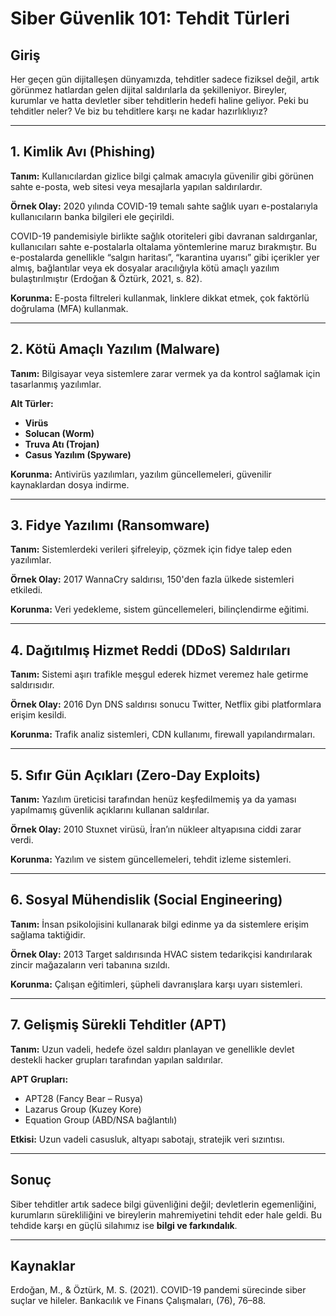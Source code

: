 # Siber Güvenlik 101: Tehdit Türleri

## Giriş

Her geçen gün dijitalleşen dünyamızda, tehditler sadece fiziksel değil, artık görünmez hatlardan gelen dijital saldırılarla da şekilleniyor. Bireyler, kurumlar ve hatta devletler siber tehditlerin hedefi haline geliyor. Peki bu tehditler neler? Ve biz bu tehditlere karşı ne kadar hazırlıklıyız?

---

## 1. Kimlik Avı (Phishing)

**Tanım:** Kullanıcılardan gizlice bilgi çalmak amacıyla güvenilir gibi görünen sahte e-posta, web sitesi veya mesajlarla yapılan saldırılardır.

**Örnek Olay:** 2020 yılında COVID-19 temalı sahte sağlık uyarı e-postalarıyla kullanıcıların banka bilgileri ele geçirildi.


COVID-19 pandemisiyle birlikte sağlık otoriteleri gibi davranan saldırganlar, kullanıcıları sahte e-postalarla oltalama yöntemlerine maruz bırakmıştır. Bu e-postalarda genellikle “salgın haritası”, “karantina uyarısı” gibi içerikler yer almış, bağlantılar veya ek dosyalar aracılığıyla kötü amaçlı yazılım bulaştırılmıştır (Erdoğan & Öztürk, 2021, s. 82).


**Korunma:** E-posta filtreleri kullanmak, linklere dikkat etmek, çok faktörlü doğrulama (MFA) kullanmak.



---

## 2. Kötü Amaçlı Yazılım (Malware)

**Tanım:** Bilgisayar veya sistemlere zarar vermek ya da kontrol sağlamak için tasarlanmış yazılımlar.

**Alt Türler:** 
- **Virüs**
- **Solucan (Worm)**
- **Truva Atı (Trojan)**
- **Casus Yazılım (Spyware)**

**Korunma:** Antivirüs yazılımları, yazılım güncellemeleri, güvenilir kaynaklardan dosya indirme.



---

## 3. Fidye Yazılımı (Ransomware)

**Tanım:** Sistemlerdeki verileri şifreleyip, çözmek için fidye talep eden yazılımlar.

**Örnek Olay:** 2017 WannaCry saldırısı, 150'den fazla ülkede sistemleri etkiledi.

**Korunma:** Veri yedekleme, sistem güncellemeleri, bilinçlendirme eğitimi.



---

## 4. Dağıtılmış Hizmet Reddi (DDoS) Saldırıları

**Tanım:** Sistemi aşırı trafikle meşgul ederek hizmet veremez hale getirme saldırısıdır.

**Örnek Olay:** 2016 Dyn DNS saldırısı sonucu Twitter, Netflix gibi platformlara erişim kesildi.

**Korunma:** Trafik analiz sistemleri, CDN kullanımı, firewall yapılandırmaları.



---

## 5. Sıfır Gün Açıkları (Zero-Day Exploits)

**Tanım:** Yazılım üreticisi tarafından henüz keşfedilmemiş ya da yaması yapılmamış güvenlik açıklarını kullanan saldırılar.

**Örnek Olay:** 2010 Stuxnet virüsü, İran’ın nükleer altyapısına ciddi zarar verdi.

**Korunma:** Yazılım ve sistem güncellemeleri, tehdit izleme sistemleri.


---

## 6. Sosyal Mühendislik (Social Engineering)

**Tanım:** İnsan psikolojisini kullanarak bilgi edinme ya da sistemlere erişim sağlama taktiğidir.

**Örnek Olay:** 2013 Target saldırısında HVAC sistem tedarikçisi kandırılarak zincir mağazaların veri tabanına sızıldı.

**Korunma:** Çalışan eğitimleri, şüpheli davranışlara karşı uyarı sistemleri.



---

## 7. Gelişmiş Sürekli Tehditler (APT)

**Tanım:** Uzun vadeli, hedefe özel saldırı planlayan ve genellikle devlet destekli hacker grupları tarafından yapılan saldırılar.

**APT Grupları:** 
- APT28 (Fancy Bear – Rusya)
- Lazarus Group (Kuzey Kore)
- Equation Group (ABD/NSA bağlantılı)

**Etkisi:** Uzun vadeli casusluk, altyapı sabotajı, stratejik veri sızıntısı.



---

## Sonuç

Siber tehditler artık sadece bilgi güvenliğini değil; devletlerin egemenliğini, kurumların sürekliliğini ve bireylerin mahremiyetini tehdit eder hale geldi. Bu tehdide karşı en güçlü silahımız ise **bilgi ve farkındalık**.

---

## Kaynaklar
Erdoğan, M., & Öztürk, M. S. (2021). COVID-19 pandemi sürecinde siber suçlar ve hileler. Bankacılık ve Finans Çalışmaları, (76), 76–88.

